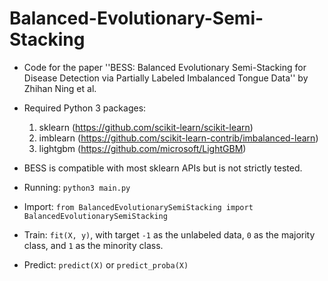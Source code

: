 # Balanced-Evolutionary-Semi-Stacking

* Code for the paper ''BESS: Balanced Evolutionary Semi-Stacking for Disease Detection via Partially Labeled Imbalanced Tongue Data'' by Zhihan Ning et al.

* Required Python 3 packages: 
    1. sklearn (https://github.com/scikit-learn/scikit-learn)
    2. imblearn (https://github.com/scikit-learn-contrib/imbalanced-learn)
    3. lightgbm (https://github.com/microsoft/LightGBM)

* BESS is compatible with most sklearn APIs but is not strictly tested.

* Running: `python3 main.py`

* Import: `from BalancedEvolutionarySemiStacking import BalancedEvolutionarySemiStacking`

* Train: `fit(X, y)`, with target `-1` as the unlabeled data, `0` as the majority class, and `1` as the minority class.

* Predict: `predict(X)` or `predict_proba(X)`
